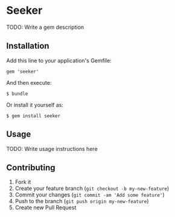 # Seeker

TODO: Write a gem description

## Installation

Add this line to your application's Gemfile:

    gem 'seeker'

And then execute:

    $ bundle

Or install it yourself as:

    $ gem install seeker

## Usage

TODO: Write usage instructions here

## Contributing

1. Fork it
2. Create your feature branch (`git checkout -b my-new-feature`)
3. Commit your changes (`git commit -am 'Add some feature'`)
4. Push to the branch (`git push origin my-new-feature`)
5. Create new Pull Request
